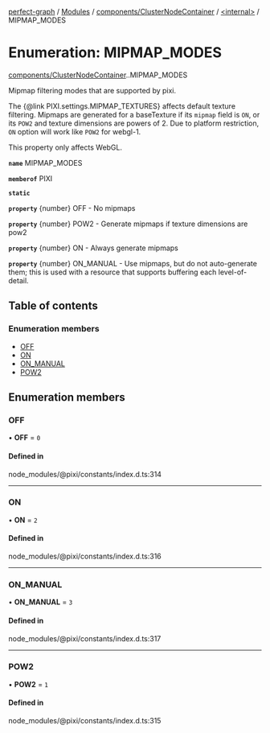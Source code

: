 [perfect-graph](../README.md) / [Modules](../modules.md) / [components/ClusterNodeContainer](../modules/components_ClusterNodeContainer.md) / [<internal\>](../modules/components_ClusterNodeContainer._internal_.md) / MIPMAP\_MODES

# Enumeration: MIPMAP\_MODES

[components/ClusterNodeContainer](../modules/components_ClusterNodeContainer.md).[<internal>](../modules/components_ClusterNodeContainer._internal_.md).MIPMAP_MODES

Mipmap filtering modes that are supported by pixi.

The {@link PIXI.settings.MIPMAP_TEXTURES} affects default texture filtering.
Mipmaps are generated for a baseTexture if its `mipmap` field is `ON`,
or its `POW2` and texture dimensions are powers of 2.
Due to platform restriction, `ON` option will work like `POW2` for webgl-1.

This property only affects WebGL.

**`name`** MIPMAP_MODES

**`memberof`** PIXI

**`static`**

**`property`** {number} OFF - No mipmaps

**`property`** {number} POW2 - Generate mipmaps if texture dimensions are pow2

**`property`** {number} ON - Always generate mipmaps

**`property`** {number} ON_MANUAL - Use mipmaps, but do not auto-generate them; this is used with a resource
  that supports buffering each level-of-detail.

## Table of contents

### Enumeration members

- [OFF](components_ClusterNodeContainer._internal_.MIPMAP_MODES.md#off)
- [ON](components_ClusterNodeContainer._internal_.MIPMAP_MODES.md#on)
- [ON\_MANUAL](components_ClusterNodeContainer._internal_.MIPMAP_MODES.md#on_manual)
- [POW2](components_ClusterNodeContainer._internal_.MIPMAP_MODES.md#pow2)

## Enumeration members

### OFF

• **OFF** = `0`

#### Defined in

node_modules/@pixi/constants/index.d.ts:314

___

### ON

• **ON** = `2`

#### Defined in

node_modules/@pixi/constants/index.d.ts:316

___

### ON\_MANUAL

• **ON\_MANUAL** = `3`

#### Defined in

node_modules/@pixi/constants/index.d.ts:317

___

### POW2

• **POW2** = `1`

#### Defined in

node_modules/@pixi/constants/index.d.ts:315
